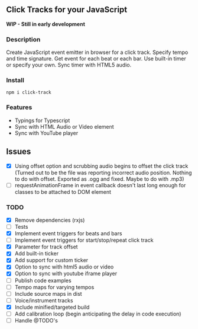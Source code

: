 ## Click Tracks for your JavaScript

**WIP - Still in early development**

### Description
Create JavaScript event emitter in browser for a click track. Specify tempo and time signature. Get event for each beat or each bar. Use built-in timer or specify your own. Sync timer with HTML5 audio.

### Install
`npm i click-track`

### Features
 - Typings for Typescript
 - Sync with HTML Audio or Video element
 - Sync with YouTube player

## Issues
 - [x] Using offset option and scrubbing audio begins to offset the click track (Turned out to be the file was reporting incorrect audio position. Nothing to do with offset. Exported as .ogg and fixed. Maybe to do with .mp3)
 - [ ] requestAnimationFrame in event callback doesn't last long enough for classes to be attached to DOM element

### TODO
 - [x] Remove dependencies (rxjs)
 - [ ] Tests
 - [x] Implement event triggers for beats and bars
 - [ ] Implement event triggers for start/stop/repeat click track
 - [x] Parameter for track offset
 - [x] Add built-in ticker
 - [x] Add support for custom ticker
 - [x] Option to sync with html5 audio or video
 - [x] Option to sync with youtube iframe player
 - [ ] Publish code examples
 - [ ] Tempo maps for varying tempos
 - [ ] Include source maps in dist
 - [ ] Voice/instrument tracks
 - [x] Include minified/targeted build
 - [ ] Add calibration loop (begin anticipating the delay in code execution)
 - [ ] Handle @TODO's